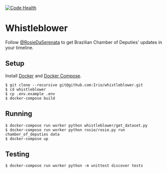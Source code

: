 [![Code Health](https://landscape.io/github/datasciencebr/whistleblower/master/landscape.svg?style=flat)](https://landscape.io/github/datasciencebr/whistleblower/master)

# Whistleblower

Follow [@RosieDaSerenata](https://twitter.com/RosieDaSerenata) to get Brazilian Chamber of Deputies' updates in your timeline.

## Setup

Install [Docker](https://www.docker.com) and [Docker Compose](https://docs.docker.com/compose/).

```console
$ git clone --recursive git@github.com:Irio/whistleblower.git
$ cd whistleblower
$ cp .env.example .env
$ docker-compose build
```

## Running

```console
$ docker-compose run worker python whistleblower/get_dataset.py
$ docker-compose run worker python rosie/rosie.py run chamber_of_deputies data
$ docker-compose up
```

## Testing

```console
$ docker-compose run worker python -m unittest discover tests
```
